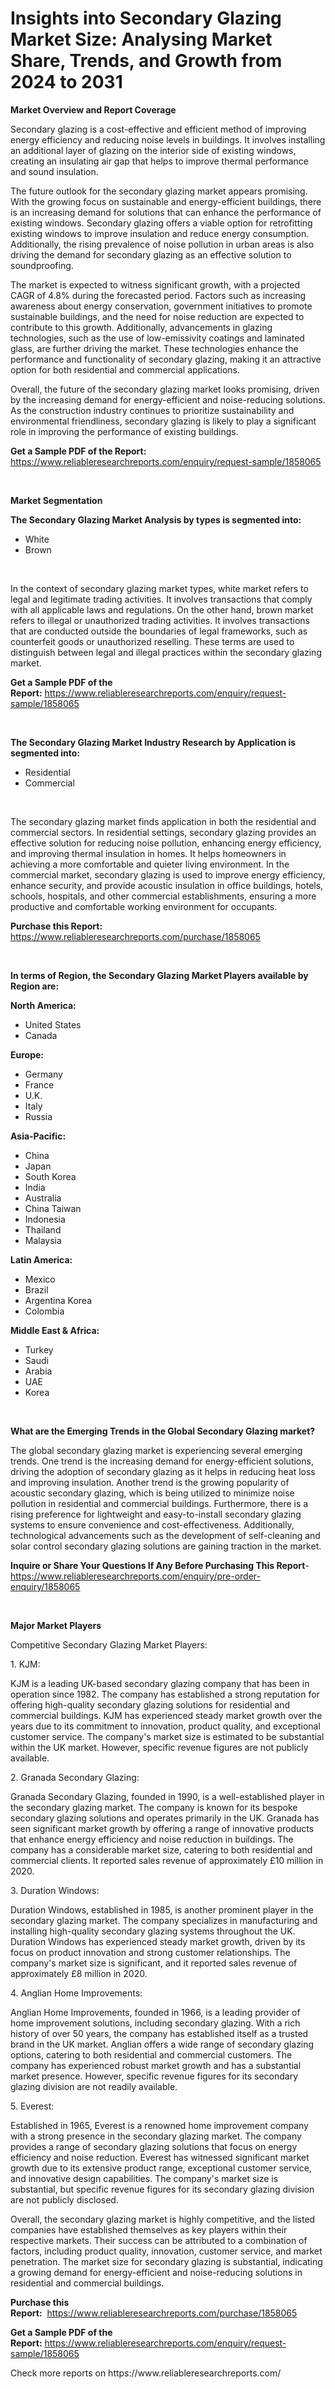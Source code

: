 <p><h1>Insights into Secondary Glazing Market Size: Analysing Market Share, Trends, and Growth from 2024 to 2031</h1></p><p><strong>Market Overview and Report Coverage</strong></p>
<p><p>Secondary glazing is a cost-effective and efficient method of improving energy efficiency and reducing noise levels in buildings. It involves installing an additional layer of glazing on the interior side of existing windows, creating an insulating air gap that helps to improve thermal performance and sound insulation.</p><p>The future outlook for the secondary glazing market appears promising. With the growing focus on sustainable and energy-efficient buildings, there is an increasing demand for solutions that can enhance the performance of existing windows. Secondary glazing offers a viable option for retrofitting existing windows to improve insulation and reduce energy consumption. Additionally, the rising prevalence of noise pollution in urban areas is also driving the demand for secondary glazing as an effective solution to soundproofing.</p><p>The market is expected to witness significant growth, with a projected CAGR of 4.8% during the forecasted period. Factors such as increasing awareness about energy conservation, government initiatives to promote sustainable buildings, and the need for noise reduction are expected to contribute to this growth. Additionally, advancements in glazing technologies, such as the use of low-emissivity coatings and laminated glass, are further driving the market. These technologies enhance the performance and functionality of secondary glazing, making it an attractive option for both residential and commercial applications.</p><p>Overall, the future of the secondary glazing market looks promising, driven by the increasing demand for energy-efficient and noise-reducing solutions. As the construction industry continues to prioritize sustainability and environmental friendliness, secondary glazing is likely to play a significant role in improving the performance of existing buildings.</p></p>
<p><strong>Get a Sample PDF of the Report:</strong> <a href="https://www.reliableresearchreports.com/enquiry/request-sample/1858065">https://www.reliableresearchreports.com/enquiry/request-sample/1858065</a></p>
<p>&nbsp;</p>
<p><strong>Market Segmentation</strong></p>
<p><strong>The Secondary Glazing Market Analysis by types is segmented into:</strong></p>
<p><ul><li>White</li><li>Brown</li></ul></p>
<p>&nbsp;</p>
<p><p>In the context of secondary glazing market types, white market refers to legal and legitimate trading activities. It involves transactions that comply with all applicable laws and regulations. On the other hand, brown market refers to illegal or unauthorized trading activities. It involves transactions that are conducted outside the boundaries of legal frameworks, such as counterfeit goods or unauthorized reselling. These terms are used to distinguish between legal and illegal practices within the secondary glazing market.</p></p>
<p><strong>Get a Sample PDF of the Report:</strong>&nbsp;<a href="https://www.reliableresearchreports.com/enquiry/request-sample/1858065">https://www.reliableresearchreports.com/enquiry/request-sample/1858065</a></p>
<p>&nbsp;</p>
<p><strong>The Secondary Glazing Market Industry Research by Application is segmented into:</strong></p>
<p><ul><li>Residential</li><li>Commercial</li></ul></p>
<p>&nbsp;</p>
<p><p>The secondary glazing market finds application in both the residential and commercial sectors. In residential settings, secondary glazing provides an effective solution for reducing noise pollution, enhancing energy efficiency, and improving thermal insulation in homes. It helps homeowners in achieving a more comfortable and quieter living environment. In the commercial market, secondary glazing is used to improve energy efficiency, enhance security, and provide acoustic insulation in office buildings, hotels, schools, hospitals, and other commercial establishments, ensuring a more productive and comfortable working environment for occupants.</p></p>
<p><strong>Purchase this Report:</strong>&nbsp; <a href="https://www.reliableresearchreports.com/purchase/1858065">https://www.reliableresearchreports.com/purchase/1858065</a></p>
<p>&nbsp;</p>
<p><strong>In terms of Region, the Secondary Glazing Market Players available by Region are:</strong></p>
<p>
    <p> <strong> North America: </strong>
        <ul>
            <li>United States</li>
            <li>Canada</li>
        </ul>
        </p> 
    <p> <strong> Europe: </strong>
        <ul>
            <li>Germany</li>
            <li>France</li>
            <li>U.K.</li>
            <li>Italy</li>
            <li>Russia</li>
        </ul>
        </p> 
    <p> <strong> Asia-Pacific: </strong>
        <ul>
            <li>China</li>
            <li>Japan</li>
            <li>South Korea</li>
            <li>India</li>
            <li>Australia</li>
            <li>China Taiwan</li>
            <li>Indonesia</li>
            <li>Thailand</li>
            <li>Malaysia</li>
        </ul>
        </p> 
    <p> <strong> Latin America: </strong>
        <ul>
            <li>Mexico</li>
            <li>Brazil</li>
            <li>Argentina Korea</li>
            <li>Colombia</li>
        </ul>
        </p> 
    <p> <strong> Middle East & Africa: </strong>
        <ul>
            <li>Turkey</li>
            <li>Saudi</li>
            <li>Arabia</li>
            <li>UAE</li>
            <li>Korea</li>
        </ul>
    </p>
    </p>
<p>&nbsp;</p>
<p><strong>What are the Emerging Trends in the Global Secondary Glazing market?</strong></p>
<p><p>The global secondary glazing market is experiencing several emerging trends. One trend is the increasing demand for energy-efficient solutions, driving the adoption of secondary glazing as it helps in reducing heat loss and improving insulation. Another trend is the growing popularity of acoustic secondary glazing, which is being utilized to minimize noise pollution in residential and commercial buildings. Furthermore, there is a rising preference for lightweight and easy-to-install secondary glazing systems to ensure convenience and cost-effectiveness. Additionally, technological advancements such as the development of self-cleaning and solar control secondary glazing solutions are gaining traction in the market.</p></p>
<p><strong>Inquire or Share Your Questions If Any Before Purchasing This Report</strong>- <a href="https://www.reliableresearchreports.com/enquiry/pre-order-enquiry/1858065">https://www.reliableresearchreports.com/enquiry/pre-order-enquiry/1858065</a></p>
<p>&nbsp;</p>
<p><strong>Major Market Players</strong></p>
<p><p>Competitive Secondary Glazing Market Players:</p><p>1. KJM:</p><p>KJM is a leading UK-based secondary glazing company that has been in operation since 1982. The company has established a strong reputation for offering high-quality secondary glazing solutions for residential and commercial buildings. KJM has experienced steady market growth over the years due to its commitment to innovation, product quality, and exceptional customer service. The company's market size is estimated to be substantial within the UK market. However, specific revenue figures are not publicly available.</p><p>2. Granada Secondary Glazing:</p><p>Granada Secondary Glazing, founded in 1990, is a well-established player in the secondary glazing market. The company is known for its bespoke secondary glazing solutions and operates primarily in the UK. Granada has seen significant market growth by offering a range of innovative products that enhance energy efficiency and noise reduction in buildings. The company has a considerable market size, catering to both residential and commercial clients. It reported sales revenue of approximately £10 million in 2020.</p><p>3. Duration Windows:</p><p>Duration Windows, established in 1985, is another prominent player in the secondary glazing market. The company specializes in manufacturing and installing high-quality secondary glazing systems throughout the UK. Duration Windows has experienced steady market growth, driven by its focus on product innovation and strong customer relationships. The company's market size is significant, and it reported sales revenue of approximately £8 million in 2020.</p><p>4. Anglian Home Improvements:</p><p>Anglian Home Improvements, founded in 1966, is a leading provider of home improvement solutions, including secondary glazing. With a rich history of over 50 years, the company has established itself as a trusted brand in the UK market. Anglian offers a wide range of secondary glazing options, catering to both residential and commercial customers. The company has experienced robust market growth and has a substantial market presence. However, specific revenue figures for its secondary glazing division are not readily available.</p><p>5. Everest:</p><p>Established in 1965, Everest is a renowned home improvement company with a strong presence in the secondary glazing market. The company provides a range of secondary glazing solutions that focus on energy efficiency and noise reduction. Everest has witnessed significant market growth due to its extensive product range, exceptional customer service, and innovative design capabilities. The company's market size is substantial, but specific revenue figures for its secondary glazing division are not publicly disclosed.</p><p>Overall, the secondary glazing market is highly competitive, and the listed companies have established themselves as key players within their respective markets. Their success can be attributed to a combination of factors, including product quality, innovation, customer service, and market penetration. The market size for secondary glazing is substantial, indicating a growing demand for energy-efficient and noise-reducing solutions in residential and commercial buildings.</p></p>
<p><strong>Purchase this Report:</strong>&nbsp;&nbsp;<a href="https://www.reliableresearchreports.com/purchase/1858065">https://www.reliableresearchreports.com/purchase/1858065</a></p>
<p></p>
<p><strong>Get a Sample PDF of the Report:</strong>&nbsp;<a href="https://www.reliableresearchreports.com/enquiry/request-sample/1858065">https://www.reliableresearchreports.com/enquiry/request-sample/1858065</a></p>
<p>Check more reports on https://www.reliableresearchreports.com/</p>